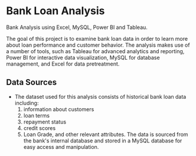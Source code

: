 # Bank Loan Analysis
Bank Analysis using Excel, MySQL, Power BI and Tableau.

The goal of this project is to examine bank loan data in order to learn more about loan performance and customer behavior. The analysis makes use of a number of tools, such as Tableau for advanced analytics and reporting, Power BI for interactive data visualization, MySQL for database management, and Excel for data pretreatment.

## Data Sources
   * The dataset used for this analysis consists of historical bank loan data including: 
      1. information about customers
	  2. loan terms
      3. repayment status
      4. credit scores
      5. Loan Grade, and other relevant attributes. The data is sourced from the bank's internal database and stored in a MySQL database for easy access and manipulation.
